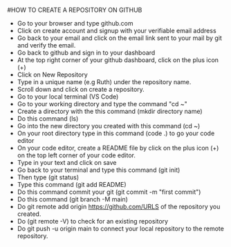 #HOW TO CREATE A REPOSITORY ON GITHUB
- Go to your browser and type github.com
- Click on create account and signup with your verifiable email address
- Go back to your email and click on the email link sent to your mail by git and verify the email.
- Go back to github and sign in to your dashboard
- At the top right corner of your github dashboard, click on the plus icon (+)
- Click on New Repository
- Type in a unique name (e.g Ruth) under the repository name.
- Scroll down and click on create a repository.
- Go to your local terminal (VS Code)
- Go to your working directory and type the command "cd ~"
- Create a directory with the this command (mkdir directory name)
- Do this command (ls)
- Go into the new directory you created with this command (cd ~)
- On your root directory type in this command (code .) to go your code editor
- On your code editor, create a README file by click on the plus icon (+) on the top left corner of your code editor.
- Type in your text and click on save
- Go back to your terminal and type this command (git init)
-  Then type (git status)
- Type this command (git add README)
- Do this command commit your git (git commit -m "first commit")
- Do this command (git branch -M main) 
- Do git remote add origin https://github.com/URLS of the repository you created.
- Do (git remote -V) to check for an existing repository
- Do git push -u origin main to connect your local repository to the remote repository.
